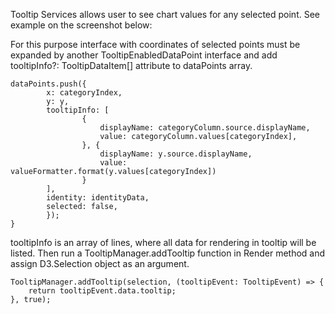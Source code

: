Tooltip Services allows user to see chart values for any selected point.
See example on the screenshot below:

For this purpose interface with coordinates of selected points must be expanded by another TooltipEnabledDataPoint interface and add tooltipInfo?: TooltipDataItem[] attribute to dataPoints array. 
```
dataPoints.push({
        x: categoryIndex,
        y: y,
        tooltipInfo: [
                {
                    displayName: categoryColumn.source.displayName,
                    value: categoryColumn.values[categoryIndex],
                }, {
                    displayName: y.source.displayName,
                    value: valueFormatter.format(y.values[categoryIndex])
                }
        ],
        identity: identityData,
        selected: false,
        });
}
```
tooltipInfo is an array of lines, where all data for rendering in tooltip will be listed.
Then run a TooltipManager.addTooltip function in Render method and assign D3.Selection object as an argument. 
```
TooltipManager.addTooltip(selection, (tooltipEvent: TooltipEvent) => {
    return tooltipEvent.data.tooltip;
}, true);
```